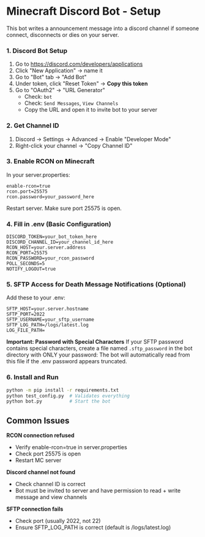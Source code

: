 # Minecraft Discord Bot - Setup

This bot writes a announcement message into a discord channel if someone connect, disconnects or dies on your server.

### 1. Discord Bot Setup
1. Go to https://discord.com/developers/applications
2. Click "New Application" → name it
3. Go to "Bot" tab → "Add Bot"
4. Under token, click "Reset Token" → **Copy this token**
5. Go to "OAuth2" → "URL Generator"
   - Check: `bot`
   - Check: `Send Messages`, `View Channels`
   - Copy the URL and open it to invite bot to your server

### 2. Get Channel ID
1. Discord → Settings → Advanced → Enable "Developer Mode"
2. Right-click your channel → "Copy Channel ID"

### 3. Enable RCON on Minecraft
In your server.properties:
```
enable-rcon=true
rcon.port=25575
rcon.password=your_password_here
```
Restart server. Make sure port 25575 is open.

### 4. Fill in .env (Basic Configuration)
```
DISCORD_TOKEN=your_bot_token_here
DISCORD_CHANNEL_ID=your_channel_id_here
RCON_HOST=your.server.address
RCON_PORT=25575
RCON_PASSWORD=your_rcon_password
POLL_SECONDS=5
NOTIFY_LOGOUT=true
```

### 5. SFTP Access for Death Message Notifications (Optional)
Add these to your .env:
```
SFTP_HOST=your.server.hostname
SFTP_PORT=2022
SFTP_USERNAME=your_sftp_username
SFTP_LOG_PATH=/logs/latest.log
LOG_FILE_PATH=
```

**Important: Password with Special Characters**
If your SFTP password contains special characters, create a file named `.sftp_password` in the bot directory with ONLY your password:
The bot will automatically read from this file if the .env password appears truncated.

### 6. Install and Run
```bash
python -m pip install -r requirements.txt
python test_config.py  # Validates everything
python bot.py          # Start the bot
```

## Common Issues
**RCON connection refused**
- Verify enable-rcon=true in server.properties
- Check port 25575 is open
- Restart MC server

**Discord channel not found**
- Check channel ID is correct
- Bot must be invited to server and have permission to read + write message and view channels

**SFTP connection fails**
- Check port (usually 2022, not 22)
- Ensure SFTP_LOG_PATH is correct (default is /logs/latest.log)
